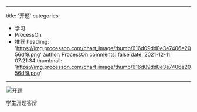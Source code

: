 
---
title: '开题'
categories: 
 - 学习
 - ProcessOn
 - 推荐
headimg: 'https://img.processon.com/chart_image/thumb/616d09dd0e3e7406e2056df9.png'
author: ProcessOn
comments: false
date: 2021-12-11 07:21:34
thumbnail: 'https://img.processon.com/chart_image/thumb/616d09dd0e3e7406e2056df9.png'
---

<div>   
<img class="thumb" alt="开题" src="https://img.processon.com/chart_image/thumb/616d09dd0e3e7406e2056df9.png" referrerpolicy="no-referrer">
<p>学生开题答辩</p>  
</div>
            
